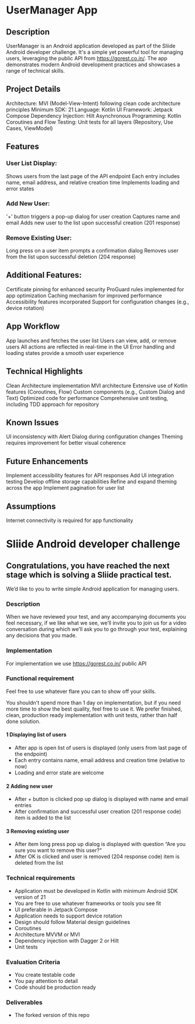 # UserManager App
## Description
UserManager is an Android application developed as part of the Sliide Android developer challenge. It's a simple yet powerful tool for managing users, leveraging the public API from https://gorest.co.in/. The app demonstrates modern Android development practices and showcases a range of technical skills.
## Project Details
Architecture: MVI (Model-View-Intent) following clean code architecture principles
Minimum SDK: 21
Language: Kotlin
UI Framework: Jetpack Compose
Dependency Injection: Hilt
Asynchronous Programming: Kotlin Coroutines and Flow
Testing: Unit tests for all layers (Repository, Use Cases, ViewModel)
## Features
### User List Display:
Shows users from the last page of the API endpoint
Each entry includes name, email address, and relative creation time
Implements loading and error states
### Add New User:
'+' button triggers a pop-up dialog for user creation
Captures name and email
Adds new user to the list upon successful creation (201 response)
### Remove Existing User:
Long press on a user item prompts a confirmation dialog
Removes user from the list upon successful deletion (204 response)
## Additional Features:
Certificate pinning for enhanced security
ProGuard rules implemented for app optimization
Caching mechanism for improved performance
Accessibility features incorporated
Support for configuration changes (e.g., device rotation)
## App Workflow
App launches and fetches the user list
Users can view, add, or remove users
All actions are reflected in real-time in the UI
Error handling and loading states provide a smooth user experience
## Technical Highlights
Clean Architecture implementation
MVI architecture
Extensive use of Kotlin features (Coroutines, Flow)
Custom components (e.g., Custom Dialog and Text)
Optimized code for performance
Comprehensive unit testing, including TDD approach for repository
## Known Issues
UI inconsistency with Alert Dialog during configuration changes
Theming requires improvement for better visual coherence
## Future Enhancements
Implement accessibility features for API responses
Add UI integration testing
Develop offline storage capabilities
Refine and expand theming across the app
Implement pagination for user list
## Assumptions
Internet connectivity is required for app functionality

























# Sliide Android developer challenge 
## Congratulations, you have reached the next stage which is solving a Sliide practical test.
We’d like to you to write simple Android application for managing users.

### Description
When we have reviewed your test, and any accompanying documents you feel necessary, if we like what we see, we’ll invite you to join us for a video conversation during which we’ll ask you to go through your test, explaining any decisions that you made.

### Implementation
For implementation we use https://gorest.co.in/ public API

### Functional requirement
Feel free to use whatever flare you can to show off your skills.

You shouldn't spend more than 1 day on implementation, but if you need more time to show the best quality, feel free to use it. We prefer finished, clean, production ready implementation with unit tests, rather than half done solution.

#### 1 Displaying list of users
- After app is open list of users is displayed (only users from last page of the endpoint)
- Each entry contains name, email address and creation time (relative to now)
- Loading and error state are welcome

#### 2 Adding new user
- After + button is clicked pop up dialog is displayed with name and email entries
- After confirmation and successful user creation (201 response code) item is added to the list

#### 3 Removing existing user
- After item long press pop up dialog is displayed with question “Are you sure you want to remove this user?“
- After OK is clicked and user is removed (204 response code) item is deleted from the list

### Technical requirements
- Application must be developed in Kotlin with minimum Android SDK version of 21
- You are free to use whatever frameworks or tools you see fit
- UI preferable in Jetpack Compose
- Application needs to support device rotation
- Design should follow Material design guidelines
- Coroutines
- Architecture MVVM or MVI
- Dependency injection with Dagger 2 or Hilt
- Unit tests

### Evaluation Criteria
- You create testable code
- You pay attention to detail
- Code should be production ready

### Deliverables
- The forked version of this repo



